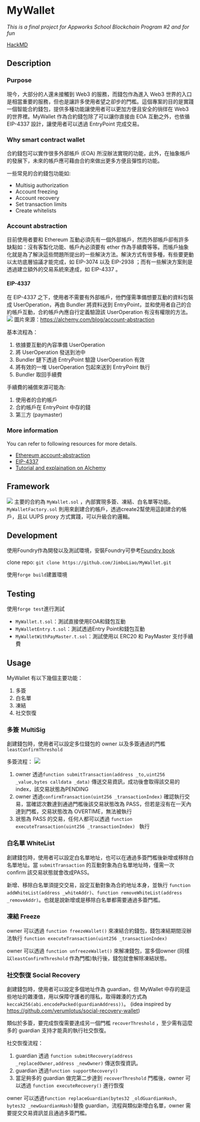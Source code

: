 # MyWallet
*This is a final project for Appworks School Blockchain Program #2 and for fun*

[HackMD](https://hackmd.io/@jimboliao/HkpVqliwh)

## Description
### Purpose
現今，大部分的人還未接觸到 Web3 的服務，而錢包作為進入 Web3 世界的入口是相當重要的服務，但也是讓許多使用者望之卻步的門檻。這個專案的目的是實踐一個智能合約錢包，提供多種功能讓使用者可以更加方便且安全的徜徉在 Web3 的世界裡。MyWallet 作為合約錢包除了可以讓你直接由 EOA 互動之外，也依循 EIP-4337 設計，讓使用者可以透過 EntryPoint 完成交易。

### Why smart contract wallet
合約錢包可以實作很多外部帳戶 (EOA) 所沒辦法實現的功能，此外，在抽象帳戶的發展下，未來的帳戶應可藉由合約來做出更多方便且彈性的功能。

一些常見的合約錢包功能如:
- Multisig authorization
- Account freezing
- Account recovery
- Set transaction limits
- Create whitelists

### Account abstraction
目前使用者要和 Ethereum 互動必須先有一個外部帳戶，然而外部帳戶卻有許多缺點如：沒有客製化功能、帳戶內必須要有 ether 作為手續費等等。而帳戶抽象化就是為了解決這些問題所提出的一些解決方法。解決方式有很多種，有些要更動以太坊底層協議才能完成，如 EIP-3074 以及 EIP-2938 ；而有一些解決方案則是透過建立額外的交易系統來達成，如 EIP-4337 。

#### EIP-4337
在 EIP-4337 之下，使用者不需要有外部帳戶，他們僅需準備想要互動的資料包裝成 UserOperation，再由 Bundler 將資料送到 EntryPoint，並和使用者自己的合約帳戶互動，合約帳戶內應自行定義驗證該 UserOperation 有沒有權限的方法。
![](https://hackmd.io/_uploads/rkjz67Ot2.png)
圖片來源：https://alchemy.com/blog/account-abstraction

基本流程為：
1. 依據要互動的內容準備 UserOperation
2. 將 UserOperation 發送到池中
3. Bundler 鏈下透過 EntryPoint 驗證 UserOperation 有效
4. 將有效的一堆 UserOperation 包起來送到 EntryPoint 執行
5. Bundler 取回手續費

手續費的補償來源可能為:
1. 使用者的合約帳戶
2. 合約帳戶在 EntryPoint 中存的錢
3. 第三方 (paymaster)

### More information
You can refer to following resources for more details.
- [Ethereum account-abstraction](https://ethereum.org/en/roadmap/account-abstraction/) 
- [EIP-4337](https://eips.ethereum.org/EIPS/eip-4337)
- [Tutorial and explaination on Alchemy](https://www.alchemy.com/learn/account-abstraction)

## Framework
![](https://hackmd.io/_uploads/Hk3nFV_th.png)
主要的合約為 `MyWallet.sol` ，內部實現多簽、凍結、白名單等功能。
`MyWalletFactory.sol` 則用來創建合約帳戶，透過create2幫使用這創建合約帳戶，且以 UUPS proxy 方式實踐，可以升級合約邏輯。


## Development
使用Foundry作為開發以及測試環境，安裝Foundry可參考[Foundry book](https://book.getfoundry.sh/getting-started/installation)

clone repo:
`git clone https://github.com/JimboLiao/MyWallet.git`

使用`forge build`建置環境

## Testing
使用`forge test`進行測試
- `MyWallet.t.sol`：測試直接使用EOA和錢包互動
- `MyWalletEntry.t.sol`：測試透過Entry Point和錢包互動
- `MyWalletWithPayMaster.t.sol`：測試使用以 ERC20 和 PayMaster 支付手續費

## Usage
MyWallet 有以下幾個主要功能：
1. 多簽
2. 白名單
3. 凍結
4. 社交恢復


### 多簽 ＭultiSig
創建錢包時，使用者可以設定多位錢包的 owner 以及多簽通過的門檻 `leastConfirmThreshold`

多簽流程：
![](https://hackmd.io/_uploads/S1QlgUuF2.png)
1. owner 透過`function submitTransaction(address _to,uint256 _value,bytes calldata _data)` 傳送交易資訊，成功後會取得該交易的index，該交易狀態為PENDING
2. owner 透過`confirmTransaction(uint256 _transactionIndex)` 確認執行交易，當確認次數達到通過門檻後該交易狀態改為 PASS，但若是沒有在一天內達到門檻，交易狀態改為 OVERTIME，無法被執行
3. 狀態為 PASS 的交易，任何人都可以透過 `function executeTransaction(uint256 _transactionIndex) ` 執行

### 白名單 WhiteList
創建錢包時，使用者可以設定白名單地址，也可以在通過多簽門檻後新增或移除白名單地址。當 `submitTransaction` 的互動對象為白名單地址時，僅需一次 confirm 該交易狀態就會改成PASS。

新增、移除白名單須提交交易，設定互動對象為合約地址本身，並執行
`function addWhiteList(address _whiteAddr)`、`function removeWhiteList(address _removeAddr)`。也就是說新增或是移除白名單都需要通過多簽門檻。

### 凍結 Freeze
owner 可以透過 `function freezeWallet()` 來凍結合約錢包，錢包凍結期間沒辦法執行 `function executeTransaction(uint256 _transactionIndex)`

owner 可以透過 `function unfreezeWallet()` 來解凍錢包，當多個owner (同樣以`leastConfirmThreshold` 作為門檻)執行後，錢包就會解除凍結狀態。

### 社交恢復 Social Recovery
創建錢包時，使用者可以設定多個地址作為 guardian，但 MyWallet 中存的是這些地址的雜湊值，用以保障守護者的隱私，取得雜湊的方式為`keccak256(abi.encodePacked(guardianAddress))`。
(idea inspired by https://github.com/verumlotus/social-recovery-wallet)

類似於多簽，要完成恢復需要達成另一個門檻 `recoverThreshold` ，至少需有這麼多的 guardian 支持才能真的執行社交恢復。

社交恢復流程：
1. guardian 透過 `function submitRecovery(address _replacedOwner,address _newOwner)` 傳送恢復資訊。
2. guardian 透過`function supportRecovery()`
3. 當足夠多的 guardian 做完第二步達到 `recoverThreshold` 門檻後，owner 可以透過 `function executeRecovery()` 進行恢復

owner 可以透過`function replaceGuardian(bytes32 _oldGuardianHash, bytes32 _newGuardianHash)`替換 guardian，流程與類似新增白名單，owner 需要提交交易資訊並且通過多簽門檻。